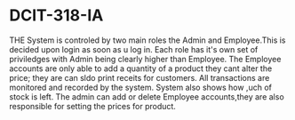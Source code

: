 # DCIT-318-IA
THE System is controled by two main roles the Admin and Employee.This is decided upon login as soon as u log in.
Each role has it's own set of priviledges with Admin being clearly higher than Employee.
The Employee accounts are only able to add a quantity of a product they cant alter the price; they are can sldo print receits for customers.
All transactions are monitored and recorded by the system.
System also shows how ,uch of stock is left.
The admin can add or delete Employee accounts,they are also responsible for setting the prices for product. 
